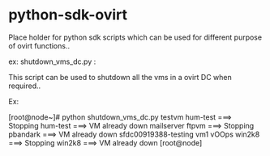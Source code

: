 python-sdk-ovirt
================

Place holder for python sdk scripts which can be used for different purpose of ovirt functions.. 

ex: shutdown_vms_dc.py :

This script can be used to shutdown all the vms in a ovirt DC when required.. 

Ex:

[root@node~]# python shutdown_vms_dc.py
testvm
hum-test
 ===> Stopping hum-test ===>
VM already down
mailserver
ftpvm
 ===> Stopping pbandark ===>
VM already down
sfdc00919388-testing
vm1
vOOps
win2k8
 ===> Stopping win2k8 ===>
VM already down
[root@node]
